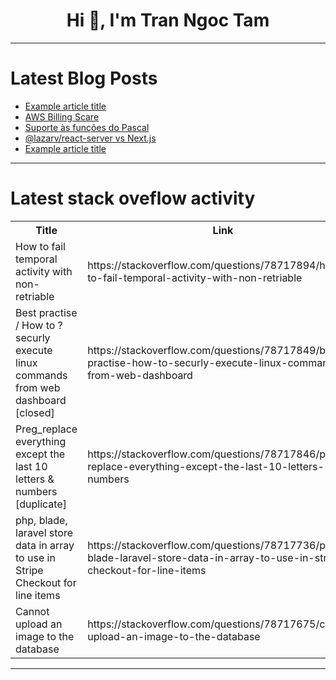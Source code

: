 <h1 align="center">Hi 👋, I'm Tran Ngoc Tam</h1>

---

# Latest Blog Posts 
<!-- BLOG-POST-LIST:START -->
- [Example article title](https://dev.to/uplift3r/example-article-title-319c)
- [AWS Billing Scare](https://dev.to/okalu2625/aws-billing-scare-39o1)
- [Suporte às funções do Pascal](https://dev.to/alexgarzao/suporte-as-funcoes-do-pascal-2fl9)
- [@lazarv/react-server vs Next.js](https://dev.to/lazarv/lazarvreact-server-vs-nextjs-ok8)
- [Example article title](https://dev.to/target-ops/example-article-title-1l6h)
<!-- BLOG-POST-LIST:END -->

---

# Latest stack oveflow activity
<table>
  <tr><th>Title</th><th>Link</th></tr>
  <!-- STACKOVERFLOW:START --><tr><td>How to fail temporal activity with non-retriable</td><td>https://stackoverflow.com/questions/78717894/how-to-fail-temporal-activity-with-non-retriable</td></tr><tr><td>Best practise / How to ? securly execute linux commands from web dashboard [closed]</td><td>https://stackoverflow.com/questions/78717849/best-practise-how-to-securly-execute-linux-commands-from-web-dashboard</td></tr><tr><td>Preg_replace everything except the last 10 letters &amp; numbers [duplicate]</td><td>https://stackoverflow.com/questions/78717846/preg-replace-everything-except-the-last-10-letters-numbers</td></tr><tr><td>php, blade, laravel store data in array to use in Stripe Checkout for line items</td><td>https://stackoverflow.com/questions/78717736/php-blade-laravel-store-data-in-array-to-use-in-stripe-checkout-for-line-items</td></tr><tr><td>Cannot upload an image to the database</td><td>https://stackoverflow.com/questions/78717675/cannot-upload-an-image-to-the-database</td></tr><!-- STACKOVERFLOW:END -->
</table>

---



